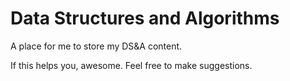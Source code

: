 # Data Structures and Algorithms

A place for me to store my DS&A content. 

If this helps you, awesome. Feel free to make suggestions. 
